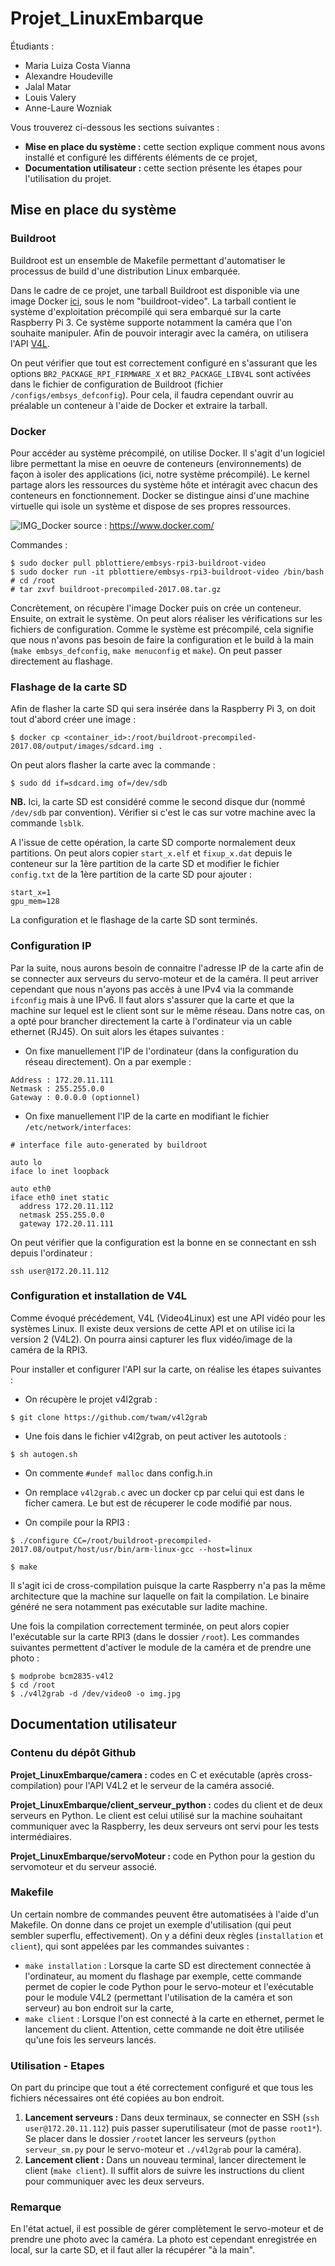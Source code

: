 # Projet_LinuxEmbarque

Étudiants :
- Maria Luiza Costa Vianna
- Alexandre Houdeville
- Jalal Matar
- Louis Valery
- Anne-Laure Wozniak

Vous trouverez ci-dessous les sections suivantes :
- **Mise en place du système :** cette section explique comment nous avons installé et configuré les différents éléments de ce projet,
- **Documentation utilisateur :** cette section présente les étapes pour l'utilisation du projet.

## Mise en place du système

### Buildroot
Buildroot est un ensemble de Makefile permettant d'automatiser le processus de build d'une distribution Linux embarquée.

Dans le cadre de ce projet, une tarball Buildroot est disponible via une image Docker [ici](https://github.com/pblottiere/embsys/tree/master/labs/rpi3/docker), sous le nom "buildroot-video". La tarball contient le système d'exploitation précompilé qui sera embarqué sur la carte Raspberry Pi 3. Ce système supporte notamment la caméra que l'on souhaite manipuler. Afin de pouvoir interagir avec la caméra, on utilisera l'API [V4L](https://github.com/twam/v4l2grab).

On peut vérifier que tout est correctement configuré en s'assurant que les options `BR2_PACKAGE_RPI_FIRMWARE_X`  et `BR2_PACKAGE_LIBV4L` sont activées dans le fichier de configuration de Buildroot (fichier `/configs/embsys_defconfig`). Pour cela, il faudra cependant ouvrir au préalable un conteneur à l'aide de Docker et extraire la tarball.

### Docker
Pour accéder au système précompilé, on utilise Docker. Il s'agit d'un logiciel libre permettant la mise en oeuvre de conteneurs (environnements) de façon à isoler des applications (ici, notre système précompilé). Le kernel partage alors les ressources du système hôte et intéragit avec chacun des conteneurs en fonctionnement. Docker se distingue ainsi d'une machine virtuelle qui isole un système et dispose de ses propres ressources.

![IMG_Docker](https://www.docker.com/sites/default/files/d8/2018-11/docker-containerized-and-vm-transparent-bg.png)
source : https://www.docker.com/

Commandes :
```
$ sudo docker pull pblottiere/embsys-rpi3-buildroot-video
$ sudo docker run -it pblottiere/embsys-rpi3-buildroot-video /bin/bash
# cd /root
# tar zxvf buildroot-precompiled-2017.08.tar.gz
```
Concrètement, on récupère l'image Docker puis on crée un conteneur. Ensuite, on extrait le système.
On peut alors réaliser les vérifications sur les fichiers de configuration. Comme le système est précompilé, cela signifie que nous n'avons pas besoin de faire la configuration et le build à la main (`make embsys_defconfig`, `make menuconfig` et `make`). On peut passer directement au flashage.

### Flashage de la carte SD

Afin de flasher la carte SD qui sera insérée dans la Raspberry Pi 3, on doit tout d'abord créer une image :
```
$ docker cp <container_id>:/root/buildroot-precompiled-2017.08/output/images/sdcard.img .
```
On peut alors flasher la carte avec la commande :
```
$ sudo dd if=sdcard.img of=/dev/sdb
```
**NB.** Ici, la carte SD est considéré comme le second disque dur (nommé `/dev/sdb` par convention). Vérifier si c'est le cas sur votre machine avec la commande `lsblk`.

A l'issue de cette opération, la carte SD comporte normalement deux partitions.
On peut alors copier `start_x.elf` et `fixup_x.dat` depuis le conteneur sur la 1ère partition de la carte SD et modifier le fichier `config.txt` de la 1ère partition de la carte SD pour ajouter :
````
start_x=1
gpu_mem=128
````
La configuration et le flashage de la carte SD sont terminés.

### Configuration IP

Par la suite, nous aurons besoin de connaitre l'adresse IP de la carte afin de se connecter aux serveurs du servo-moteur et de la caméra.
Il peut arriver cependant que nous n'ayons pas accès à une IPv4 via la commande `ifconfig` mais à une IPv6. Il faut alors s'assurer que la carte et que la machine sur lequel est le client sont sur le même réseau. Dans notre cas, on a opté pour brancher directement la carte à l'ordinateur via un cable ethernet (RJ45). On suit alors les étapes suivantes :
- On fixe manuellement l'IP de l'ordinateur (dans la configuration du réseau directement). On a par exemple :
```
Address : 172.20.11.111
Netmask : 255.255.0.0
Gateway : 0.0.0.0 (optionnel)
```
- On fixe manuellement l'IP de la carte en modifiant le fichier `/etc/network/interfaces`:
```
# interface file auto-generated by buildroot

auto lo
iface lo inet loopback

auto eth0
iface eth0 inet static
  address 172.20.11.112
  netmask 255.255.0.0
  gateway 172.20.11.111
```

On peut vérifier que la configuration est la bonne en se connectant en ssh depuis l'ordinateur :
```
ssh user@172.20.11.112
```

### Configuration et installation de V4L

Comme évoqué précédement, V4L (Video4Linux) est une API vidéo pour les systèmes Linux. Il existe deux versions de cette API et on utilise ici la version 2 (V4L2). On pourra ainsi capturer les flux vidéo/image de la caméra de la RPI3.

Pour installer et configurer l'API sur la carte, on réalise les étapes suivantes :
- On récupère le projet v4l2grab :
```
$ git clone https://github.com/twam/v4l2grab
```
- Une fois dans le fichier v4l2grab, on peut activer les autotools :
```
$ sh autogen.sh
```
- On commente `#undef malloc` dans config.h.in

- On remplace `v4l2grab.c` avec un docker cp par celui qui est dans le ficher camera. Le but est de récuperer le code modifié par nous. 

- On compile pour la RPI3 :
```
$ ./configure CC=/root/buildroot-precompiled-2017.08/output/host/usr/bin/arm-linux-gcc --host=linux

$ make
```
Il s'agit ici de cross-compilation puisque la carte Raspberry n'a pas la même architecture que la machine sur laquelle on fait la compilation. Le binaire généré ne sera notamment pas exécutable sur ladite machine.

Une fois la compilation correctement terminée, on peut alors copier l'exécutable sur la carte RPI3 (dans le dossier `/root`). Les commandes suivantes permettent d'activer le module de la caméra et de prendre une photo :
```
$ modprobe bcm2835-v4l2
$ cd /root
$ ./v4l2grab -d /dev/video0 -o img.jpg
```

## Documentation utilisateur

### Contenu du dépôt Github

**Projet_LinuxEmbarque/camera :** codes en C et exécutable (après cross-compilation) pour l'API V4L2 et le serveur de la caméra associé.

**Projet_LinuxEmbarque/client_serveur_python :** codes du client et de deux serveurs en Python. Le client est celui utilisé sur la machine souhaitant communiquer avec la Raspberry, les deux serveurs ont servi pour les tests intermédiaires.

**Projet_LinuxEmbarque/servoMoteur :** code en Python pour la gestion du servomoteur et du serveur associé.

### Makefile

Un certain nombre de commandes peuvent être automatisées à l'aide d'un Makefile. On donne dans ce projet un exemple d'utilisation (qui peut sembler superflu, effectivement). On y a défini deux règles (`installation` et `client`), qui sont appelées par les commandes suivantes :
- `make installation` : Lorsque la carte SD est directement connectée à l'ordinateur, au moment du flashage par exemple, cette commande permet de copier le code Python pour le servo-moteur et l'exécutable pour le module V4L2 (permettant l'utilisation de la caméra et son serveur) au bon endroit sur la carte,
- `make client` : Lorsque l'on est connecté à la carte en ethernet, permet le lancement du client. Attention, cette commande ne doit être utilisée qu'une fois les serveurs lancés.

### Utilisation - Etapes

On part du principe que tout a été correctement configuré et que tous les fichiers nécessaires ont été copiées au bon endroit.

1. **Lancement serveurs :** Dans deux terminaux, se connecter en SSH (`ssh user@172.20.11.112`) puis passer superutilisateur (mot de passe `root1*`). Se placer dans le dossier `/root`et lancer les serveurs (`python serveur_sm.py` pour le servo-moteur et `./v4l2grab` pour la caméra).
2. **Lancement client :** Dans un nouveau terminal, lancer directement le client (`make client`). Il suffit alors de suivre les instructions du client pour communiquer avec les deux serveurs.

### Remarque

En l'état actuel, il est possible de gérer complètement le servo-moteur et de prendre une photo avec la caméra. La photo est cependant enregistrée en local, sur la carte SD, et il faut aller la récupérer "à la main".

